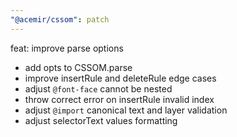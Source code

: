 ```yaml
---
"@acemir/cssom": patch
---
```


feat: improve parse options
- add opts to CSSOM.parse
- improve insertRule and deleteRule edge cases
- adjust `@font-face` cannot be nested 
- throw correct error on insertRule invalid index
- adjust `@import` canonical text and layer validation 
- adjust selectorText values formatting
